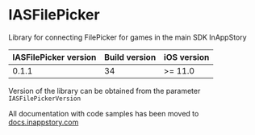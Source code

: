 # IASFilePicker

Library for connecting FilePicker for games in the main SDK InAppStory

| IASFilePicker version | Build version | iOS version |
| --------------------- | ------------- | ----------- |
| 0.1.1                 | 34            | >= 11.0     |

Version of the library can be obtained from the parameter `IASFilePickerVersion`

All documentation with code samples has been moved to [docs.inappstory.com](https://docs.inappstory.com/sdk-guides/ios/filepicker.html)
